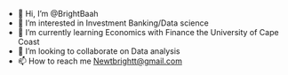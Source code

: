 - 👋 Hi, I’m @BrightBaah
- 👀 I’m interested in Investment Banking/Data science
- 🌱 I’m currently learning Economics with Finance the University of Cape Coast 
- 💞️ I’m looking to collaborate on Data analysis
- 📫 How to reach me Newtbrightt@gmail.com

<!---
BrightBaah/BrightBaah is a ✨ special ✨ repository because its `README.md` (this file) appears on your GitHub profile.
You can click the Preview link to take a look at your changes.
--->
